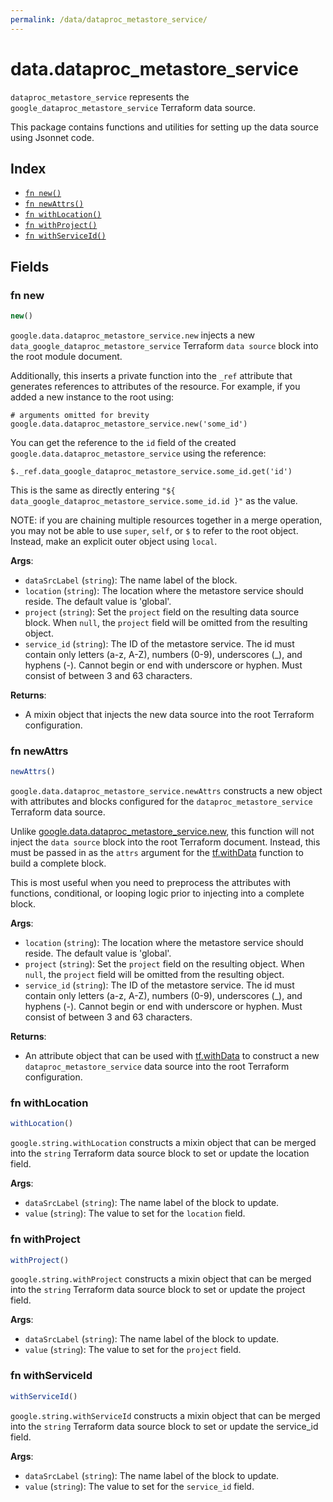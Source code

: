 ```yaml
---
permalink: /data/dataproc_metastore_service/
---
```


# data.dataproc_metastore_service

`dataproc_metastore_service` represents the `google_dataproc_metastore_service` Terraform data source.



This package contains functions and utilities for setting up the data source using Jsonnet code.


## Index

* [`fn new()`](#fn-new)
* [`fn newAttrs()`](#fn-newattrs)
* [`fn withLocation()`](#fn-withlocation)
* [`fn withProject()`](#fn-withproject)
* [`fn withServiceId()`](#fn-withserviceid)

## Fields

### fn new

```ts
new()
```


`google.data.dataproc_metastore_service.new` injects a new `data_google_dataproc_metastore_service` Terraform `data source`
block into the root module document.

Additionally, this inserts a private function into the `_ref` attribute that generates references to attributes of the
resource. For example, if you added a new instance to the root using:

    # arguments omitted for brevity
    google.data.dataproc_metastore_service.new('some_id')

You can get the reference to the `id` field of the created `google.data.dataproc_metastore_service` using the reference:

    $._ref.data_google_dataproc_metastore_service.some_id.get('id')

This is the same as directly entering `"${ data_google_dataproc_metastore_service.some_id.id }"` as the value.

NOTE: if you are chaining multiple resources together in a merge operation, you may not be able to use `super`, `self`,
or `$` to refer to the root object. Instead, make an explicit outer object using `local`.

**Args**:
  - `dataSrcLabel` (`string`): The name label of the block.
  - `location` (`string`): The location where the metastore service should reside.
The default value is &#39;global&#39;.
  - `project` (`string`): Set the `project` field on the resulting data source block. When `null`, the `project` field will be omitted from the resulting object.
  - `service_id` (`string`): The ID of the metastore service. The id must contain only letters (a-z, A-Z), numbers (0-9), underscores (_),
and hyphens (-). Cannot begin or end with underscore or hyphen. Must consist of between
3 and 63 characters.

**Returns**:
- A mixin object that injects the new data source into the root Terraform configuration.


### fn newAttrs

```ts
newAttrs()
```


`google.data.dataproc_metastore_service.newAttrs` constructs a new object with attributes and blocks configured for the `dataproc_metastore_service`
Terraform data source.

Unlike [google.data.dataproc_metastore_service.new](#fn-new), this function will not inject the `data source`
block into the root Terraform document. Instead, this must be passed in as the `attrs` argument for the
[tf.withData](https://github.com/tf-libsonnet/core/tree/main/docs#fn-withdata) function to build a complete block.

This is most useful when you need to preprocess the attributes with functions, conditional, or looping logic prior to
injecting into a complete block.

**Args**:
  - `location` (`string`): The location where the metastore service should reside.
The default value is &#39;global&#39;.
  - `project` (`string`): Set the `project` field on the resulting object. When `null`, the `project` field will be omitted from the resulting object.
  - `service_id` (`string`): The ID of the metastore service. The id must contain only letters (a-z, A-Z), numbers (0-9), underscores (_),
and hyphens (-). Cannot begin or end with underscore or hyphen. Must consist of between
3 and 63 characters.

**Returns**:
  - An attribute object that can be used with [tf.withData](https://github.com/tf-libsonnet/core/tree/main/docs#fn-withdata) to construct a new `dataproc_metastore_service` data source into the root Terraform configuration.


### fn withLocation

```ts
withLocation()
```

`google.string.withLocation` constructs a mixin object that can be merged into the `string`
Terraform data source block to set or update the location field.



**Args**:
  - `dataSrcLabel` (`string`): The name label of the block to update.
  - `value` (`string`): The value to set for the `location` field.


### fn withProject

```ts
withProject()
```

`google.string.withProject` constructs a mixin object that can be merged into the `string`
Terraform data source block to set or update the project field.



**Args**:
  - `dataSrcLabel` (`string`): The name label of the block to update.
  - `value` (`string`): The value to set for the `project` field.


### fn withServiceId

```ts
withServiceId()
```

`google.string.withServiceId` constructs a mixin object that can be merged into the `string`
Terraform data source block to set or update the service_id field.



**Args**:
  - `dataSrcLabel` (`string`): The name label of the block to update.
  - `value` (`string`): The value to set for the `service_id` field.
